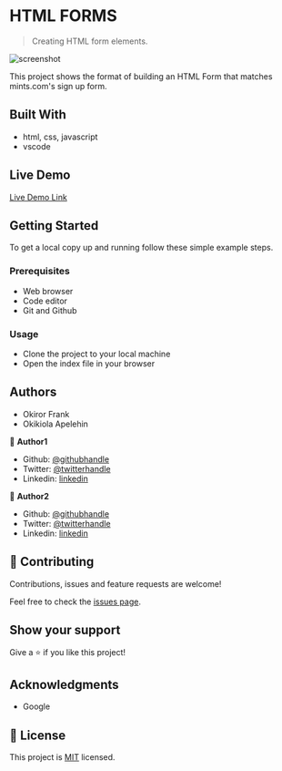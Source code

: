 # HTML FORMS

> Creating HTML form elements.

![screenshot](images/screenshot.PNG)

This project shows the format of building an HTML Form that matches mints.com's sign up form. 

## Built With

- html, css, javascript
- vscode

## Live Demo

[Live Demo Link]()


## Getting Started

To get a local copy up and running follow these simple example steps.

### Prerequisites
- Web browser
- Code editor
- Git and Github

### Usage
- Clone the project to your local machine 
- Open the index file in your browser

## Authors

- Okiror Frank
- Okikiola Apelehin

👤 **Author1**

- Github: [@githubhandle](https://github.com/frankopkusianwar)
- Twitter: [@twitterhandle](https://twitter.com/franko0781)
- Linkedin: [linkedin](https://linkedin.com/in/frank-okiror-250076b5)

👤 **Author2**

- Github: [@githubhandle](https://github.com/okikiola11)
- Twitter: [@twitterhandle](https://twitter.com/Kikiolla3)
- Linkedin: [linkedin](https://www.linkedin.com/in/okikiola-apelehin-459008122/)

## 🤝 Contributing

Contributions, issues and feature requests are welcome!

Feel free to check the [issues page](issues/).

## Show your support

Give a ⭐️ if you like this project!

## Acknowledgments

- Google

## 📝 License

This project is [MIT](lic.url) licensed.

